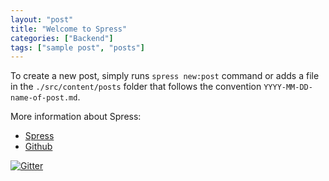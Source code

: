 ```yaml
---
layout: "post"
title: "Welcome to Spress"
categories: ["Backend"]
tags: ["sample post", "posts"]
---
```

To create a new post, simply runs `spress new:post` command or adds a file
in the `./src/content/posts` folder that follows the convention `YYYY-MM-DD-name-of-post.md`.

More information about Spress:

* [Spress](http://spress.yosymfony.com)
* [Github](http://github.com/spress)

[![Gitter](https://badges.gitter.im/Join%20Chat.svg)](https://gitter.im/spress/Spress?utm_source=badge&utm_medium=badge&utm_campaign=pr-badge)